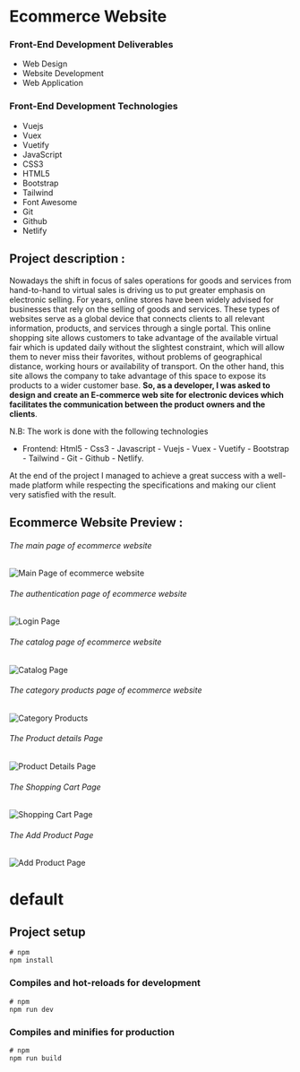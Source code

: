 # Ecommerce Website

### Front-End Development Deliverables
- Web Design 
- Website Development
- Web Application

### Front-End Development Technologies
- Vuejs
- Vuex
- Vuetify
- JavaScript 
- CSS3
- HTML5
- Bootstrap
- Tailwind
- Font Awesome
- Git
- Github
- Netlify

## Project description :
 Nowadays the shift in focus of sales operations for goods and services from hand-to-hand to virtual sales is driving us to put greater emphasis on electronic selling. 
 For years, online stores have been widely advised for businesses that rely on the selling of goods and services. These types of websites serve as a global device that connects clients to all relevant information, products, and services through a single portal.
 This online shopping site allows customers to take advantage of the available virtual fair which is updated daily without the slightest constraint, which will allow them to never miss their favorites, without problems of geographical distance, working hours or availability of transport. On the other hand, this site allows the company to take advantage of this space to expose its products to a wider customer base.
 **So, as a developer, I was asked to design and create an E-commerce web site for electronic devices which facilitates the communication between the product owners and the clients**.

N.B: The work is done with the following technologies
- Frontend: Html5 - Css3 - Javascript - Vuejs - Vuex - Vuetify - Bootstrap - Tailwind - Git - Github - Netlify.

At the end of the project I managed to achieve a great success with a well-made platform while respecting the specifications and making our client very satisfied with the result.

## Ecommerce Website Preview :

###### The main page of ecommerce website

![Main Page of ecommerce website](./src/assets/images/home.png)

###### The authentication page of ecommerce website

![Login Page](./src/assets/images/login.png)
###### The catalog page of ecommerce website

![Catalog Page](./src/assets/images/catalog.png)
###### The category products page of ecommerce website

![Category Products](./src/assets/images/cat-product.png)

###### The Product details Page

![Product Details Page](./src/assets/images/single-product.png)

###### The Shopping Cart Page

![Shopping Cart Page](./src/assets/images/cart.png)
###### The Add Product Page

![Add Product Page](./src/assets/images/add-product.png)

# default

## Project setup

```
# npm
npm install
```

### Compiles and hot-reloads for development

```
# npm
npm run dev
```

### Compiles and minifies for production

```
# npm
npm run build
```
